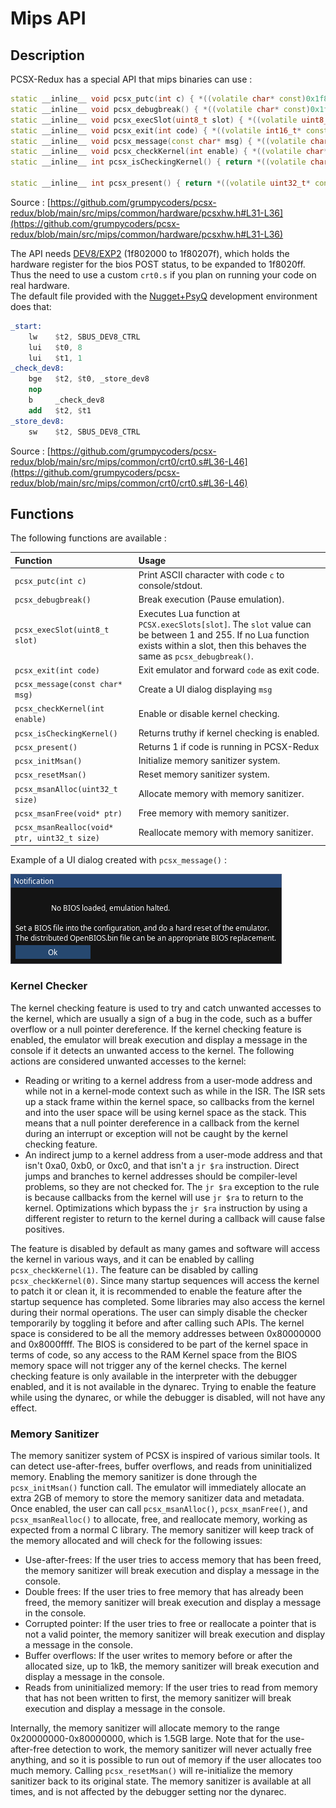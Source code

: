 # Mips API

## Description

PCSX-Redux has a special API that mips binaries can use : 

```cpp
static __inline__ void pcsx_putc(int c) { *((volatile char* const)0x1f802080) = c; }
static __inline__ void pcsx_debugbreak() { *((volatile char* const)0x1f802081) = 0; }
static __inline__ void pcsx_execSlot(uint8_t slot) { *((volatile uint8_t* const)0x1f802081) = slot; }
static __inline__ void pcsx_exit(int code) { *((volatile int16_t* const)0x1f802082) = code; }
static __inline__ void pcsx_message(const char* msg) { *((volatile char** const)0x1f802084) = msg; }
static __inline__ void pcsx_checkKernel(int enable) { *((volatile char*)0x1f802088) = enable; }
static __inline__ int pcsx_isCheckingKernel() { return *((volatile char* const)0x1f802088) != 0; }

static __inline__ int pcsx_present() { return *((volatile uint32_t* const)0x1f802080) == 0x58534350; }
```
Source : [https://github.com/grumpycoders/pcsx-redux/blob/main/src/mips/common/hardware/pcsxhw.h#L31-L36](https://github.com/grumpycoders/pcsx-redux/blob/main/src/mips/common/hardware/pcsxhw.h#L31-L36)

The API needs [DEV8/EXP2](https://psx-spx.consoledev.net/expansionportpio/#exp2-post-registers) (1f802000 to 1f80207f), which holds the hardware register for the bios POST status, to be expanded to 1f8020ff.  
Thus the need to use a custom `crt0.s` if you plan on running your code on real hardware.  
The default file provided with the [Nugget+PsyQ](https://github.com/pcsx-redux/nugget) development environment does that:  

```nasm
_start:
    lw    $t2, SBUS_DEV8_CTRL
    lui   $t0, 8
    lui   $t1, 1
_check_dev8:
    bge   $t2, $t0, _store_dev8
    nop
    b     _check_dev8
    add   $t2, $t1
_store_dev8:
    sw    $t2, SBUS_DEV8_CTRL
```
Source : [https://github.com/grumpycoders/pcsx-redux/blob/main/src/mips/common/crt0/crt0.s#L36-L46](https://github.com/grumpycoders/pcsx-redux/blob/main/src/mips/common/crt0/crt0.s#L36-L46)

## Functions

The following functions are available :

| Function | Usage |
| :- | :- | 
|`pcsx_putc(int c)` | Print ASCII character with code `c` to console/stdout. | 
|`pcsx_debugbreak()` | Break execution (Pause emulation). |
|`pcsx_execSlot(uint8_t slot)` | Executes Lua function at `PCSX.execSlots[slot]`. The `slot` value can be between 1 and 255. If no Lua function exists within a slot, then this behaves the same as `pcsx_debugbreak()`. |
|`pcsx_exit(int code)` | Exit emulator and forward `code` as exit code. | 
|`pcsx_message(const char* msg)` | Create a UI dialog displaying `msg` | 
|`pcsx_checkKernel(int enable)` | Enable or disable kernel checking. |
|`pcsx_isCheckingKernel()` | Returns truthy if kernel checking is enabled. |
|`pcsx_present()` | Returns 1 if code is running in PCSX-Redux |
|`pcsx_initMsan()` | Initialize memory sanitizer system. |
|`pcsx_resetMsan()` | Reset memory sanitizer system. |
|`pcsx_msanAlloc(uint32_t size)` | Allocate memory with memory sanitizer. |
|`pcsx_msanFree(void* ptr)` | Free memory with memory sanitizer. |
|`pcsx_msanRealloc(void* ptr, uint32_t size)` | Reallocate memory with memory sanitizer. |

Example of a UI dialog created with `pcsx_message()` :  

![pcsx_message() in action](./images/pcsx_message.png)

### Kernel Checker

The kernel checking feature is used to try and catch unwanted accesses to the kernel, which are usually a sign of a bug in the code, such as a buffer overflow or a null pointer dereference. If the kernel checking feature is enabled, the emulator will break execution and display a message in the console if it detects an unwanted access to the kernel. The following actions are considered unwanted accesses to the kernel:

- Reading or writing to a kernel address from a user-mode address and while not in a kernel-mode context such as while in the ISR. The ISR sets up a stack frame within the kernel space, so callbacks from the kernel and into the user space will be using kernel space as the stack. This means that a null pointer dereference in a callback from the kernel during an interrupt or exception will not be caught by the kernel checking feature.
- An indirect jump to a kernel address from a user-mode address and that isn't 0xa0, 0xb0, or 0xc0, and that isn't a `jr $ra` instruction. Direct jumps and branches to kernel addresses should be compiler-level problems, so they are not checked for. The `jr $ra` exception to the rule is because callbacks from the kernel will use `jr $ra` to return to the kernel. Optimizations which bypass the `jr $ra` instruction by using a different register to return to the kernel during a callback will cause false positives.

The feature is disabled by default as many games and software will access the kernel in various ways, and it can be enabled by calling `pcsx_checkKernel(1)`. The feature can be disabled by calling `pcsx_checkKernel(0)`. Since many startup sequences will access the kernel to patch it or clean it, it is recommended to enable the feature after the startup sequence has completed. Some libraries may also access the kernel during their normal operations. The user can simply disable the checker temporarily by toggling it before and after calling such APIs. The kernel space is considered to be all the memory addresses between 0x80000000 and 0x8000ffff. The BIOS is considered to be part of the kernel space in terms of code, so any access to the RAM Kernel space from the BIOS memory space will not trigger any of the kernel checks. The kernel checking feature is only available in the interpreter with the debugger enabled, and it is not available in the dynarec. Trying to enable the feature while using the dynarec, or while the debugger is disabled, will not have any effect.

### Memory Sanitizer

The memory sanitizer system of PCSX is inspired of various similar tools. It can detect use-after-frees, buffer overflows, and reads from uninitialized memory. Enabling the memory sanitizer is done through the `pcsx_initMsan()` function call. The emulator will immediately allocate an extra 2GB of memory to store the memory sanitizer data and metadata. Once enabled, the user can call `pcsx_msanAlloc()`, `pcsx_msanFree()`, and `pcsx_msanRealloc()` to allocate, free, and reallocate memory, working as expected from a normal C library. The memory sanitizer will keep track of the memory allocated and will check for the following issues:

- Use-after-frees: If the user tries to access memory that has been freed, the memory sanitizer will break execution and display a message in the console.
- Double frees: If the user tries to free memory that has already been freed, the memory sanitizer will break execution and display a message in the console.
- Corrupted pointer: If the user tries to free or reallocate a pointer that is not a valid pointer, the memory sanitizer will break execution and display a message in the console.
- Buffer overflows: If the user writes to memory before or after the allocated size, up to 1kB, the memory sanitizer will break execution and display a message in the console.
- Reads from uninitialized memory: If the user tries to read from memory that has not been written to first, the memory sanitizer will break execution and display a message in the console.

Internally, the memory sanitizer will allocate memory to the range 0x20000000-0x80000000, which is 1.5GB large. Note that for the use-after-free detection to work, the memory sanitizer will never actually free anything, and so it is possible to run out of memory if the user allocates too much memory. Calling `pcsx_resetMsan()` will re-initialize the memory sanitizer back to its original state. The memory sanitizer is available at all times, and is not affected by the debugger setting nor the dynarec.
